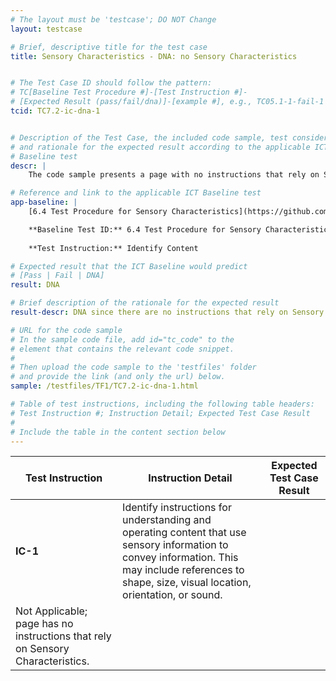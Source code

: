 ```yaml
---
# The layout must be 'testcase'; DO NOT Change
layout: testcase

# Brief, descriptive title for the test case
title: Sensory Characteristics - DNA: no Sensory Characteristics 


# The Test Case ID should follow the pattern: 
# TC[Baseline Test Procedure #]-[Test Instruction #]-
# [Expected Result (pass/fail/dna)]-[example #], e.g., TC05.1-1-fail-1
tcid: TC7.2-ic-dna-1


# Description of the Test Case, the included code sample, test considerations,
# and rationale for the expected result according to the applicable ICT
# Baseline test
descr: | 
    The code sample presents a page with no instructions that rely on Sensory Characteristics. A successful test should identify a DNA against Baseline Test 6.4 Sensory Characteristics.

# Reference and link to the applicable ICT Baseline test
app-baseline: | 
    [6.4 Test Procedure for Sensory Characteristics](https://github.com/Section508Coordinators/ICTTestingBaseline/blob/section508coordinators301/07Sensory.md#72-test-procedure-for-sensory-characteristics)

    **Baseline Test ID:** 6.4 Test Procedure for Sensory Characteristics
    
    **Test Instruction:** Identify Content

# Expected result that the ICT Baseline would predict
# [Pass | Fail | DNA]
result: DNA

# Brief description of the rationale for the expected result
result-descr: DNA since there are no instructions that rely on Sensory Characteristics.

# URL for the code sample
# In the sample code file, add id="tc_code" to the 
# element that contains the relevant code snippet.
#
# Then upload the code sample to the 'testfiles' folder 
# and provide the link (and only the url) below.
sample: /testfiles/TF1/TC7.2-ic-dna-1.html

# Table of test instructions, including the following table headers: 
# Test Instruction #; Instruction Detail; Expected Test Case Result
#
# Include the table in the content section below
---
```

| Test Instruction | Instruction Detail | Expected Test Case Result |
|------------------|--------------------|---------------------------|
| **IC-1** | Identify instructions for understanding and operating content that use sensory information to convey information. This may include references to shape, size, visual location, orientation, or sound.
| Not Applicable; page has no instructions that rely on Sensory Characteristics. |